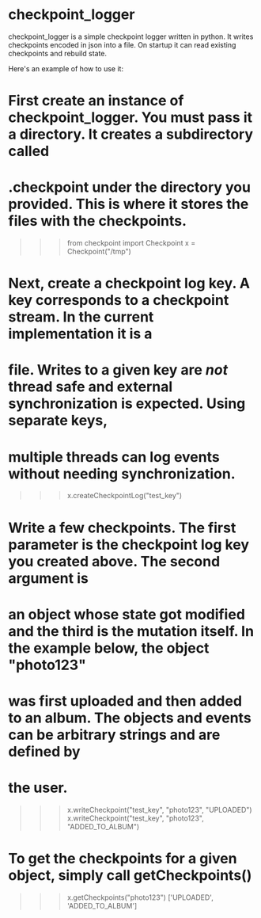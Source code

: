 checkpoint_logger
=================

checkpoint_logger is a simple checkpoint logger written in python. It writes checkpoints encoded in json into a file.
On startup it can read existing checkpoints and rebuild state. 

Here's an example of how to use it:
# First create an instance of checkpoint_logger. You must pass it a directory. It creates a subdirectory called
# .checkpoint under the directory you provided. This is where it stores the files with the checkpoints.
>>> from checkpoint import Checkpoint
>>> x = Checkpoint("/tmp")

# Next, create a checkpoint log key. A key corresponds to a checkpoint stream. In the current implementation it is a
# file. Writes to a given key are *not* thread safe and external synchronization is expected. Using separate keys, 
# multiple threads can log events without needing synchronization.
>>> x.createCheckpointLog("test_key")

# Write a few checkpoints. The first parameter is the checkpoint log key you created above. The second argument is 
# an object whose state got modified and the third is the mutation itself. In the example below, the object "photo123"
# was first uploaded and then added to an album. The objects and events can be arbitrary strings and are defined by
# the user.
>>> x.writeCheckpoint("test_key", "photo123", "UPLOADED")
>>> x.writeCheckpoint("test_key", "photo123", "ADDED_TO_ALBUM")

# To get the checkpoints for a given object, simply call getCheckpoints()
>>> x.getCheckpoints("photo123")
['UPLOADED', 'ADDED_TO_ALBUM']
